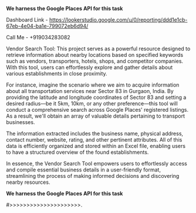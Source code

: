 **We harness the Google Places API for this task**

Dashboard Link -   https://lookerstudio.google.com/u/0/reporting/ddd1e1cb-67eb-4e04-ba1e-799072eb6d94/

Call Me - +919034283082

Vendor Search Tool: This project serves as a powerful resource designed to retrieve information about nearby locations based on specified keywords such as vendors, transporters, hotels, shops, and competitor companies. With this tool, users can effortlessly explore and gather details about various establishments in close proximity.

For instance, imagine the scenario where we aim to acquire information about all transportation services near Sector 83 in Gurgaon, India. By providing the latitude and longitude coordinates of Sector 83 and setting a desired radius—be it 5km, 10km, or any other preference—this tool will conduct a comprehensive search across Google Places' registered listings. As a result, we'll obtain an array of valuable details pertaining to transport businesses.

The information extracted includes the business name, physical address, contact number, website, rating, and other pertinent attributes. All of this data is efficiently organized and stored within an Excel file, enabling users to have a structured overview of the found establishments.

In essence, the Vendor Search Tool empowers users to effortlessly access and compile essential business details in a user-friendly format, streamlining the process of making informed decisions and discovering nearby resources.

**We harness the Google Places API for this task**

#>>>>>>>>>>>>>>>>>>>>>.
